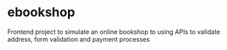 # ebookshop
Frontend project to simulate an online bookshop to using APIs to validate address, form validation and payment processes
